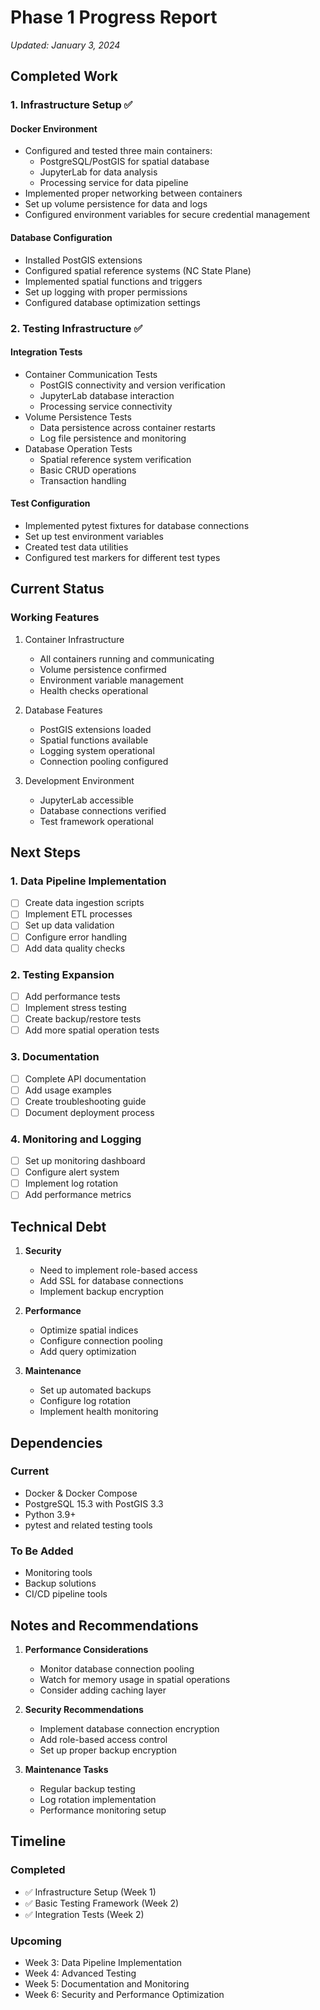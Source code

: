 # Phase 1 Progress Report
*Updated: January 3, 2024*

## Completed Work

### 1. Infrastructure Setup ✅

#### Docker Environment
- Configured and tested three main containers:
  - PostgreSQL/PostGIS for spatial database
  - JupyterLab for data analysis
  - Processing service for data pipeline
- Implemented proper networking between containers
- Set up volume persistence for data and logs
- Configured environment variables for secure credential management

#### Database Configuration
- Installed PostGIS extensions
- Configured spatial reference systems (NC State Plane)
- Implemented spatial functions and triggers
- Set up logging with proper permissions
- Configured database optimization settings

### 2. Testing Infrastructure ✅

#### Integration Tests
- Container Communication Tests
  - PostGIS connectivity and version verification
  - JupyterLab database interaction
  - Processing service connectivity
- Volume Persistence Tests
  - Data persistence across container restarts
  - Log file persistence and monitoring
- Database Operation Tests
  - Spatial reference system verification
  - Basic CRUD operations
  - Transaction handling

#### Test Configuration
- Implemented pytest fixtures for database connections
- Set up test environment variables
- Created test data utilities
- Configured test markers for different test types

## Current Status

### Working Features
1. Container Infrastructure
   - All containers running and communicating
   - Volume persistence confirmed
   - Environment variable management
   - Health checks operational

2. Database Features
   - PostGIS extensions loaded
   - Spatial functions available
   - Logging system operational
   - Connection pooling configured

3. Development Environment
   - JupyterLab accessible
   - Database connections verified
   - Test framework operational

## Next Steps

### 1. Data Pipeline Implementation
- [ ] Create data ingestion scripts
- [ ] Implement ETL processes
- [ ] Set up data validation
- [ ] Configure error handling
- [ ] Add data quality checks

### 2. Testing Expansion
- [ ] Add performance tests
- [ ] Implement stress testing
- [ ] Create backup/restore tests
- [ ] Add more spatial operation tests

### 3. Documentation
- [ ] Complete API documentation
- [ ] Add usage examples
- [ ] Create troubleshooting guide
- [ ] Document deployment process

### 4. Monitoring and Logging
- [ ] Set up monitoring dashboard
- [ ] Configure alert system
- [ ] Implement log rotation
- [ ] Add performance metrics

## Technical Debt

1. **Security**
   - Need to implement role-based access
   - Add SSL for database connections
   - Implement backup encryption

2. **Performance**
   - Optimize spatial indices
   - Configure connection pooling
   - Add query optimization

3. **Maintenance**
   - Set up automated backups
   - Configure log rotation
   - Implement health monitoring

## Dependencies

### Current
- Docker & Docker Compose
- PostgreSQL 15.3 with PostGIS 3.3
- Python 3.9+
- pytest and related testing tools

### To Be Added
- Monitoring tools
- Backup solutions
- CI/CD pipeline tools

## Notes and Recommendations

1. **Performance Considerations**
   - Monitor database connection pooling
   - Watch for memory usage in spatial operations
   - Consider adding caching layer

2. **Security Recommendations**
   - Implement database connection encryption
   - Add role-based access control
   - Set up proper backup encryption

3. **Maintenance Tasks**
   - Regular backup testing
   - Log rotation implementation
   - Performance monitoring setup

## Timeline

### Completed
- ✅ Infrastructure Setup (Week 1)
- ✅ Basic Testing Framework (Week 2)
- ✅ Integration Tests (Week 2)

### Upcoming
- Week 3: Data Pipeline Implementation
- Week 4: Advanced Testing
- Week 5: Documentation and Monitoring
- Week 6: Security and Performance Optimization 